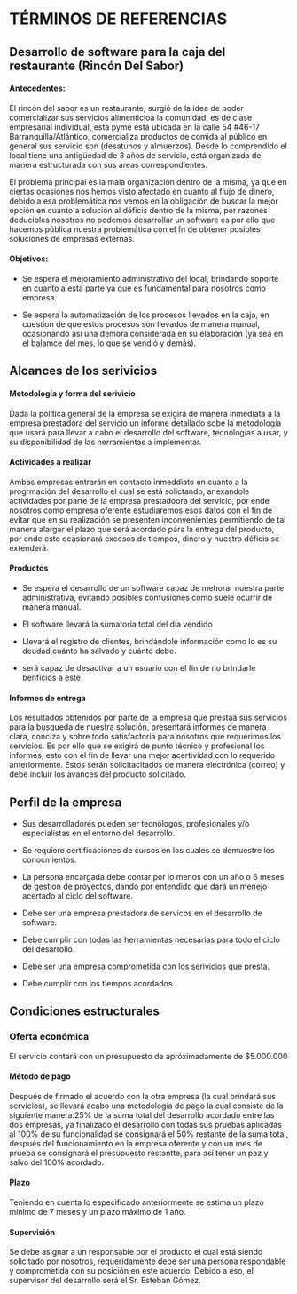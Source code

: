 # TÉRMINOS DE REFERENCIAS

## Desarrollo de software para la caja del restaurante (Rincón Del Sabor)

#### Antecedentes:
  El rincón del sabor es un restaurante, surgió de la idea de poder comercializar sus servicios alimenticioa la comunidad, es de clase
  empresarial individual, esta pyme está ubicada  en la calle 54 #46-17 Barranquilla/Atlántico,
  comercializa productos de comida al público en general sus servicio son (desatunos y almuerzos).
  Desde lo comprendido el local tiene una  antigüedad de 3 años de servicio, está organizada de manera estructurada con sus áreas correspondientes.

  El problema principal es la mala organización dentro de la misma, ya que en ciertas ocasiones
  nos hemos visto afectado en cuanto al flujo de dinero, debido a esa problemática nos vemos en la obligación de
  buscar la mejor opción en cuanto a solución al déficis dentro de la misma, por razones deducibles nosotros no podemos
  desarrollar un software es por ello que hacemos pública nuestra problemática con el fn de obtener posibles soluciones de empresas externas.

#### Objetivos:  

* Se espera el mejoramiento administrativo del local, brindando soporte en cuanto a esta parte ya que es fundamental para nosotros como empresa.

* Se espera la automatización de los procesos llevados en la caja, en cuestion de que estos procesos son llevados de manera manual, ocasionando así una demora considerada en su elaboración (ya sea en el balamce del mes, lo que se vendió y demás).

## Alcances de los serivicios

#### Metodología y forma del serivicio

  Dada la política general de la empresa se exigirá de manera inmediata a la empresa prestadora del servicio
  un informe detallado sobe la metodología que usará para llevar a cabo el desarrollo del software, tecnologías a usar, y su
  disponibilidad de las herramientas a implementar.

#### Actividades a realizar

  Ambas empresas entrarán en contacto inmeddiato en cuanto a la progrmación del desarrollo el cual se está solictando, anexandole actividades
  por parte de la empresa prestadoora del servicio, por ende nosotros como empresa oferente estudiaremos esos datos con el fin de evitar que en su realización
  se presenten inconvenientes permitiendo de tal manera alargar el plazo que será acordado para la entrega del producto,
  por ende esto ocasionará excesos de tiempos, dinero y nuestro déficis se extenderá.


#### Productos

* Se espera el desarrollo de un software capaz de mehorar nuestra parte administrativa, evitando posibles confusiones como suele ocurrir de manera manual.

* El software llevará la sumatoria total del día vendido

* Llevará el registro de clientes, brindándole información como lo es su deudad,cuánto ha salvado y cuánto debe.

* será capaz de desactivar a un usuario con el fin de no brindarle benficios a este.


#### Informes de entrega

  Los resultados obtenidos por parte de la empresa que prestaá sus servicios para la busqueda de nuestra solución, presentará informes de manera clara,
  conciza y sobre todo satisfactoria para nosotros que requerimos los servicios. Es por ello que se exigirá de punto técnico y profesional los informes,
  esto con el fin de llevar una mejor acertividad con lo requerido anteriormente. Estos serán solicitacitados de manera electrónica (correo) y debe incluir los avances del producto solicitado.

## Perfil de la empresa

* Sus desarrolladores pueden ser tecnólogos, profesionales y/o especialistas en el entorno del desarrollo.

* Se requiere certificaciones de cursos en los cuales se demuestre los conocmientos.

* La persona encargada debe contar por lo menos con un año o 6 meses de gestion de proyectos, dando por entendido que dará un menejo acertado al ciclo del software.

* Debe ser una empresa prestadora de servicos en el desarrollo de software.

* Debe cumplir con todas las herramientas necesarias para todo el ciclo del desarrollo.

* Debe ser una empresa comprometida con los serivicios que presta.

* Debe cumplir con los tiempos acordados.


## Condiciones estructurales

### Oferta económica
  El servicio contará con un presupuesto de apróximadamente de $5.000.000

#### Método de pago
  Después de firmado el acuerdo con la otra empresa (la cual brindará sus servicios), se llevará acabo una metodología de
  pago la cual consiste de la siguiente manera:25% de la suma total del desarrollo acordado entre las dos empresas, ya finalizado el
  desarrollo con todas sus pruebas aplicadas al 100% de su funcionalidad se consignará el 50%
  restante de la suma total, después del funcionamiento en la empresa oferente y con un mes de prueba se
  consignará el presupuesto restantte, para así tener un paz y salvo del 100% acordado.

#### Plazo

  Teniendo en cuenta lo especificado anteriormente se estima un plazo mínimo de 7 meses y un plazo máximo de 1 año.

#### Supervisión
  Se debe asignar a un responsable por el producto el cual está siendo solicitado por nosotros,
  requeridamente debe ser una persona respondable y comprometida con su posición en este acuerdo. Debido a eso,
  el supervisor del desarrollo será el Sr. Esteban Gómez.
